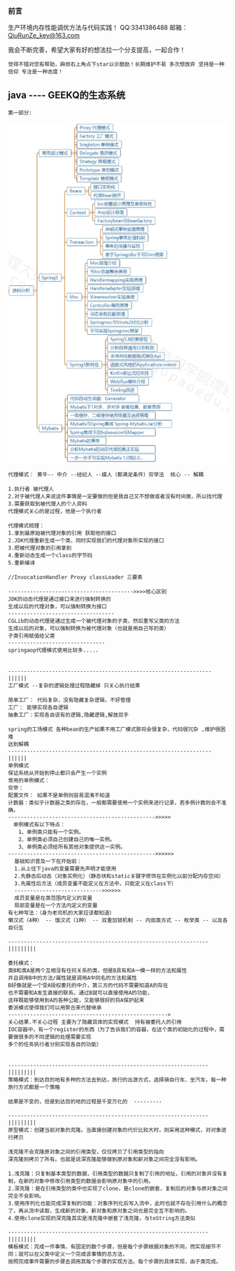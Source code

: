 ### 前言
生产环境内存性能调优方法与代码实践！
 QQ:3341386488
 邮箱：QiuRunZe_key@163.com

我会不断完善，希望大家有好的想法拉一个分支提高，一起合作！


    觉得不错对您有帮助，麻烦右上角点下star以示鼓励！长期维护不易 多次想放弃 坚持是一种信仰 专注是一种态度！


## java ---- GEEKQ的生态系统

    第一部分:
   ![整体流程](https://raw.githubusercontent.com/qiurunze123/imageall/master/codeandthink.png)
   
    代理模式： 黄牛-- 中介 --经纪人 --媒人（都满足条件）穷举法  核心 -- 解耦
    
    1.执行者 被代理人
    2.对于被代理人来说这件事情是一定要做的但是我自己又不想做或者没有时间做，所以找代理
    3.需要获取到被代理人的个人资料 
    代理模式关心的是过程，他是一个执行者
    
    代理模式梳理：
    1.拿到最原始被代理对象的引用 获取他的接口
    2.JDK代理重新生成一个类，同时实现我们的代理对象所实现的接口
    3.把被代理对象的引用拿到
    4.重新动态生成一个class的字节码
    5.重新编译
    
    //InvocationHandler Proxy classLoader 三要素 
    
    ---------------------------------------->>>>核心区别 
    JDK的动态代理是通过接口来进行强制转换的
    生成以后的代理对象，可以强制转换为接口
    ----------------------------------
    CGLib的动态代理是通过生成一个被代理对象的子类，然后重写父类的方法
    生成以后的对象，可以强制转换为被代理对象（也就是用自己写的类）
    子类引用赋值给父类
    -------------------------------
    springaop代理模式使用比较多.....
    

    -----------------------------------------------------------------||||||
    工厂模式 --复杂的逻辑处理过程隐藏掉 只关心执行结果
    
    简单工厂： 代码复杂，没有隐藏复杂逻辑，不好管理
    工厂： 能够实现各自逻辑
    抽象工厂：实现各自该有的逻辑,隐藏逻辑,解放双手
    
    spring的工场模式 各种bean的生产如果不用工厂模式那将会很复杂，代码很冗杂 ,维护很困难
    达到解耦
    -----------------------------------------------------------------||||||
    单例模式
    保证系统从开始到停止都只会产生一个实例
    常用的单例模式：
    穷举：
    配置文件： 如果不是单例则容易混淆不知道
    计数器：类似于计数器之类的存在，一般都需要使用一个实例来进行记录，若多例计数则会不准确。
    ----------------------------------------------->>>>>
    　单例模式有以下特点：
    　　1、单例类只能有一个实例。
    　　2、单例类必须自己创建自己的唯一实例。
    　　3、单例类必须给所有其他对象提供这一实例。
    ----------------------------------------------->>>>>>
      基础知识普及一下在开始前：
      1.从上往下java的变量需要先声明才能使用
      2.先静态后动态（对象实例化）（静态块和static关键字修饰在实例化以前分配内存空间）
      3.先属性后方法（成员变量不能定义在方法中，只能定义在class下）
      ---------------------------->>>>>>
      成员变量是在类范围内定义的变量
      局部变量是在一个方法内定义的变量
    有七种写法：（身为老司机的大家应该都知道）
    懒汉式（4种） -- 饿汉式（1种） -- 双重加锁机制 -- 内部类方式 -- 枚举类 -- 以及各自衍生
    
    ----------------------------------------------------------------|||||||||
    
    委托模式：
    类B和类A是两个互相没有任何关系的类，但是B具有和A一模一样的方法和属性
    并且调用B中的方法/属性就是调用A中同名的方法和属性
    B好像就是一个受A授权委托的中介，第三方的代码不需要知道A的存在
    也不需要和A发生直接的联系，通过B就可以直接使用A的功能，
    这样既能够使用到A的各种公能，又能够很好的将A保护起来
    委派模式使得我们可以用聚合来代替继承
    --------------------------------------------------->
    关心结果.不关心过程 主要为了隐藏具体的实现模式  持有被委托人的引用
    IOC容器中，有一个register的东西（为了告诉我们的容器，在这个类的初始化的过程中，需要做很多的不同逻辑的处理需要实现
    多个的任务执行者分别实现各自的功能）
    
    
    ----------------------------------------------------------------|||||||||
    策略模式：到达目的地有多种的方法去到达，旅行的出游方式，选择骑自行车、坐汽车，每一种旅行方式都是一个策略
    
    结果是不变的，但是到达目的地的过程是千变万化的  ---------
    
    ----------------------------------------------------------------|||||||||
    原型模式：创建当前对象的克隆。当直接创建对象的代价比较大时，则采用这种模式，对对象进行拷贝
    
    浅克隆不会克隆原对象之间的引用类型，仅仅拷贝了引用类型的指向
    深克隆则拷贝了所有。也就是说深克隆能够做到原对象和新对象之间完全没有影响。
    
    1.浅克隆：只复制基本类型的数据，引用类型的数据只复制了引用的地址，引用的对象并没有复制，在新的对象中修改引用类型的数据会影响原对象中的引用。
    2.深克隆：是在引用类型的类中也实现了clone，是clone的嵌套，复制后的对象与原对象之间完全不会影响。
    3.使用序列化也能完成深复制的功能：对象序列化后写入流中，此时也就不存在引用什么的概念了，再从流中读取，生成新的对象，新对象和原对象之间也是完全互不影响的。
    4.使用clone实现的深克隆其实是浅克隆中嵌套了浅克隆，与toString方法类似
    
    ---------------------------------------------------------------- |||||||||
    模板模式：完成一件事情，有固定的数个步骤，但是每个步骤根据对象的不同，而实现细节不同；就可以在父类中定义一个完成该事情的总方法，
    按照完成事件需要的步骤去调用其每个步骤的实现方法。每个步骤的具体实现，由子类完成。
    
     